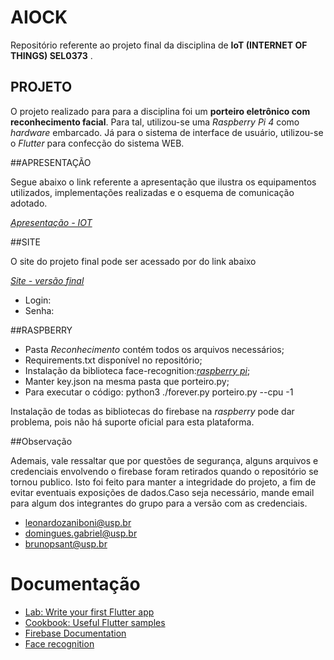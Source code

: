 # AIOCK

Repositório referente ao projeto final da disciplina de **IoT (INTERNET OF THINGS) SEL0373** .

## PROJETO

O projeto realizado para para a disciplina foi um **porteiro eletrônico com reconhecimento facial**. Para tal, utilizou-se uma *Raspberry Pi 4* como *hardware* embarcado. Já para o sistema de interface de usuário, utilizou-se o *Flutter* para confecção do sistema WEB.

##APRESENTAÇÃO

Segue abaixo o link referente a apresentação que ilustra os equipamentos utilizados, implementações realizadas e o esquema de comunicação adotado.

[*Apresentação - IOT*](https://docs.google.com/presentation/d/1V8DTw_TA2eZbSbMBqUk4iPKVVDjOXhiXsLJS1iZbnnc/edit?pli=1)

##SITE

O site do projeto final pode ser acessado por do link abaixo

[*Site - versão final*](https://porteiroeletronico-sel0373.web.app/)

- Login: 
- Senha:

##RASPBERRY

- Pasta *Reconhecimento* contém todos os arquivos necessários;
- Requirements.txt disponível no repositório;
- Instalação da biblioteca face-recognition:[*raspberry pi*](https://gist.github.com/ageitgey/1ac8dbe8572f3f533df6269dab35df65);
- Manter key.json na mesma pasta que porteiro.py;
- Para executar o código: python3 ./forever.py porteiro.py --cpu -1

Instalação de todas as bibliotecas do firebase na *raspberry* pode dar problema, pois não há suporte oficial para esta plataforma.

##Observação

Ademais, vale ressaltar que por questões de segurança, alguns arquivos e credenciais envolvendo o firebase foram retirados quando o repositório se tornou publico. Isto foi feito para manter a integridade do projeto, a fim de evitar eventuais exposições de dados.Caso seja necessário, mande email para algum dos integrantes do grupo para a versão com as credenciais.

- leonardozaniboni@usp.br
- domingues.gabriel@usp.br
- brunopsant@usp.br

# Documentação

- [Lab: Write your first Flutter app](https://docs.flutter.dev/get-started/codelab)
- [Cookbook: Useful Flutter samples](https://docs.flutter.dev/cookbook)
- [Firebase Documentation](https://firebase.google.com/docs?hl=pt)
- [Face recognition](https://pypi.org/project/face-recognition/)
